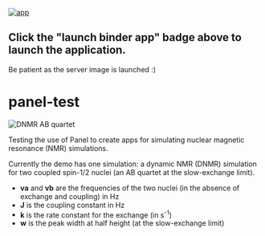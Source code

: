 [![app](launch-binder-app-579ACA.svg)](https://mybinder.org/v2/gh/sametz/panel-test/deploy22?urlpath=/panel/dnmr_ab)

## Click the "launch binder app" badge above to launch the application. 
Be patient as the server image is launched :)

# panel-test

![DNMR AB quartet](DNMR-AB.png)


Testing the use of Panel to create apps for simulating nuclear magnetic 
resonance (NMR) simulations.

Currently the demo has one simulation: a dynamic NMR (DNMR) simulation for two
coupled spin-1/2 nuclei (an AB quartet at the slow-exchange limit).

* **va** and **vb** are the frequencies of the two nuclei (in the absence of 
exchange
 and coupling) in Hz
* **J** is the coupling constant in Hz
* **k** is the rate constant for the exchange (in s<sup>-1</sup>)
* **w** is the peak width at half height (at the slow-exchange limit)
